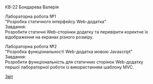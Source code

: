 КВ-22 Бондарева Валерія<br>

Лабораторна робота №1<br>
"Розробка статичного інтерфейсу Web-додатка"<br>
Завдання:<br>
Розробити статичні Web-сторінки додатку та перевірити коректне їх відображення на екранах різного розміру.<br>

Лабораторна робота №2<br>
"Розробка функціональності Web-додатка мовою Javascript"<br>
Завдання:<br>
Розробити функціональність для статичних сторінок Web-додатку першої лабораторної роботи із використанням шаблону MVC.<br>

[Звіт](https://docs.google.com/document/d/1O6BMvVEtSSTh3GwiItZY3l6AkWiA-MVBoIEN-1venFk/edit?usp=sharing)